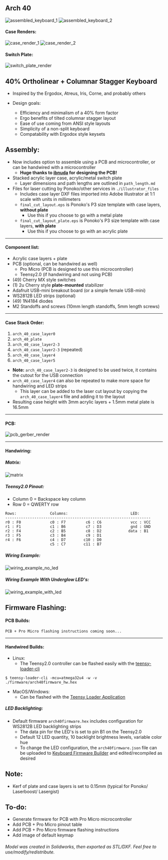 ## Arch 40

![assembled_keyboard_1](https://i.imgur.com/mGvHH25.jpg)
![assembled_keyboard_2](https://i.imgur.com/xLTRGtF.jpg)

#### Case Renders:
![case_render_1](https://i.imgur.com/kMommcw.jpg)
![case_render_2](https://i.imgur.com/q0FfRJi.jpg)

#### Switch Plate:
![switch_plate_render](https://i.imgur.com/iD0z3CB.jpg)

## 40% Ortholinear + Columnar Stagger Keyboard
* Inspired by the Ergodox, Atreus, Iris, Corne, and probably others

* Design goals:
    * Efficiency and minimalism of a 40% form factor
    * Ergo benefits of tilted columnar stagger layout
    * Ease of use coming from ANSI style layouts
    * Simplicity of a non-split keyboard
    * Compatability with Ergodox style keysets

## Assembly:
* Now includes option to assemble using a PCB and microcontroller, or can be handwired with a microcontroller
    * **Huge thanks to [ibnuda](https://github.com/ibnuda) for designing the PCB!**
* Stacked acrylic layer case, acrylic/metal switch plate 
    * Layer dimensions and path lengths are outlined in `path_length.md`
* Files for laser cutting by Ponoko/other services in `./illustrator_files`
    * Includes case layer DXF files imported into Adobe Illustrator at 1:1 scale with units in millimeters
    * `final_cut_layout.eps` is Ponoko's P3 size template with case layers, **without plate**
        * Use this if you choose to go with a metal plate
    * `final_cut_layout_plate.eps` is Ponoko's P3 size template with case layers, **with plate**
        * Use this if you choose to go with an acrylic plate

____

#### Component list:
* Acrylic case layers + plate
* PCB (optional, can be handwired as well)
    * Pro Micro (PCB is designed to use this microcontroller)
    * Teensy2.0 (if handwiring and not using PCB)
* (49) Cherry MX style switches
* (1) 2u Cherry style **plate-mounted** stabilizer
* Adafruit USB-mini breakout board (or a simple female USB-mini)
* WS2812B LED strips (optional)
* (49) 1N4184 diodes
* M2 Standoffs and screws (10mm length standoffs, 5mm length screws)

____

#### Case Stack Order:
1) `arch_40_case_layer0`
2) `arch_40_plate`
3) `arch_40_case_layer2-3`
4) `arch_40_case_layer2-3` (repeated)
5) `arch_40_case_layer4`
6) `arch_40_case_layer5`

* **Note:** `arch_40_case_layer2-3` is designed to be used twice, it contains the cutout for the USB connection
* `arch_40_case_layer4` can also be repeated to make more space for handwiring and LED strips
    * This layer can be added to the laser cut layout by copying the `arch_40_case_layer4` file and adding it to the layout
* Resulting case height with 3mm acrylic layers + 1.5mm metal plate is 16.5mm

____

#### PCB:
![pcb_gerber_render](https://i.imgur.com/fFaRFvn.png)

____

#### Handwiring:

##### Matrix:
![matrix](https://i.imgur.com/ph9qbX4.jpg)

##### Teensy2.0 Pinout:
* Column 0 = Backspace key column
* Row 0 = QWERTY row
~~~
Rows:               Columns:                            LED:
-----------------------------------------------------------------
r0 : F0             c0 : F7         c6 : C6             vcc : VCC
r1 : F1             c1 : B6         c7 : D3             gnd : GND
r2 : F4             c2 : B5         c8 : D2            data : B1 
r3 : F5             c3 : B4         c9 : D1
r4 : F6             c4 : D7        c10 : D0
                    c5 : C7        c11 : B7
~~~

##### Wiring Example:
![wiring_example_no_led](https://i.imgur.com/JU2SwzP.png)

##### Wiring Example With Underglow LED's:
![wiring_example_with_led](https://i.imgur.com/pITj7ql.jpg)

## Firmware Flashing:

#### PCB Builds:
`PCB + Pro Micro flashing instructions coming soon...`

____

#### Handwired Builds:
* Linux:
    * The Teensy2.0 controller can be flashed easily with the [teensy-loader-cli](https://www.pjrc.com/teensy/loader_cli.html)

~~~
$ teensy-loader-cli -mcu=atmega32u4 -w -v ./firmware/arch40firmware_hw.hex
~~~
* MacOS/Windows:
    * Can be flashed with the [Teensy Loader Application](https://www.pjrc.com/teensy/loader.html)
##### LED Backlighting:
* Default firmware `arch40firmware.hex` includes configuration for WS2812B LED backlighting strips
    * The data pin for the LED's is set to pin B1 on the Teensy2.0
    * Default 12 LED quantity, 10 backlight brightness levels, variable color hue
    * To change the LED configuration, the `arch40firmware.json` file can be uploaded to [Keyboard Firmware Builder](https://kbfirmware.com/) and edited/recompiled as desired

## Note:
* Kerf of plate and case layers is set to 0.15mm (typical for Ponoko/ Laserboost/ Lasergist)

## To-do:
* Generate firmware for PCB with Pro Micro microcontroller
* Add PCB + Pro Micro pinout table
* Add PCB + Pro Micro firmware flashing instructions
* Add image of default keymap

###### Model was created in Solidworks, then exported as STL/DXF. Feel free to use/modify/redistribute.
